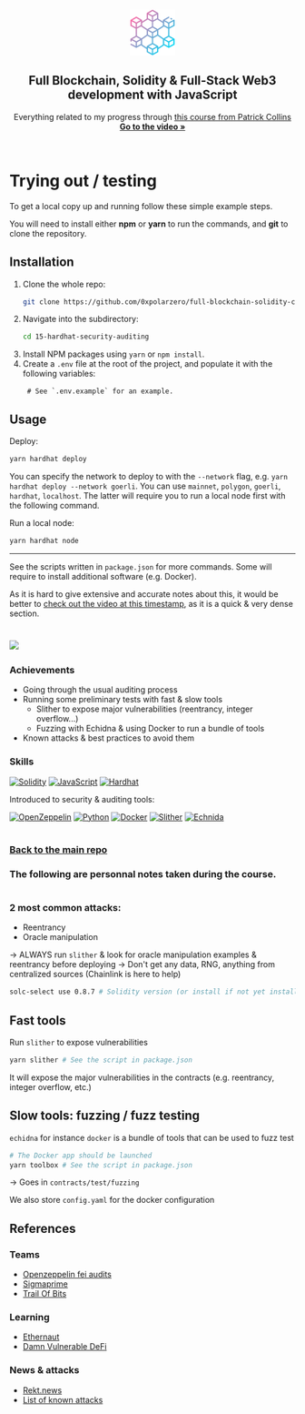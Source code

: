 <a name="readme-top"></a>

<!-- PROJECT LOGO -->
<br />
<div align="center">
  <a href="https://github.com/0xpolarzero/full-blockchain-solidity-course-js">
    <img src="../images/blockchain.png" alt="Logo" width="80" height="80">
  </a>

<h2 align="center">Full Blockchain, Solidity & Full-Stack Web3 development with JavaScript </h3>

  <p align="center">
    Everything related to my progress through <a href="https://youtu.be/gyMwXuJrbJQ">this course from Patrick Collins</a>
    <br />
    <a href="https://youtu.be/gyMwXuJrbJQ"><strong>Go to the video »</strong></a>
  </p>
</div>

<br />

# Trying out / testing

<p>To get a local copy up and running follow these simple example steps.</p>
<p>You will need to install either <strong>npm</strong> or <strong>yarn</strong> to run the commands, and <strong>git</strong> to clone the repository.</p>

## Installation

1. Clone the whole repo:
   ```sh
   git clone https://github.com/0xpolarzero/full-blockchain-solidity-course-js.git
   ```
2. Navigate into the subdirectory:
   ```sh
   cd 15-hardhat-security-auditing
   ```
3. Install NPM packages using `yarn` or `npm install`.
4. Create a `.env` file at the root of the project, and populate it with the following variables:
   ```properties
    # See `.env.example` for an example.
   ```

## Usage

Deploy:

```sh
yarn hardhat deploy
```

You can specify the network to deploy to with the `--network` flag, e.g. `yarn hardhat deploy --network goerli`. You can use `mainnet`, `polygon`, `goerli`, `hardhat`, `localhost`. The latter will require you to run a local node first with the following command.

Run a local node:

```sh
yarn hardhat node
```

---

See the scripts written in `package.json` for more commands. Some will require to install additional software (e.g. Docker).

As it is hard to give extensive and accurate notes about this, it would be better to [check out the video at this timestamp](https://www.youtube.com/watch?v=gyMwXuJrbJQ&t=113312s), as it is a quick & very dense section.

#

<a href="https://github.com/0xpolarzero/full-blockchain-solidity-course-js/tree/main/15-hardhat-security-auditing" id="mission-15"><img src="https://shields.io/badge/Mission%2015%20-%20Hardhat%20●%20Security%20&%20Auditing%20(Lesson%2018)-742EC0?style=for-the-badge&logo=target" height="35" /></a>

### Achievements

- Going through the usual auditing process
- Running some preliminary tests with fast & slow tools
  - Slither to expose major vulnerabilities (reentrancy, integer overflow...)
  - Fuzzing with Echidna & using Docker to run a bundle of tools
- Known attacks & best practices to avoid them

### Skills

[![Solidity]](https://soliditylang.org/)
[![JavaScript]](https://developer.mozilla.org/fr/docs/Web/JavaScript)
[![Hardhat]](https://hardhat.org/)

Introduced to security & auditing tools:

[![OpenZeppelin]](https://openzeppelin.com/)
[![Python]](https://www.python.org/)
[![Docker]](https://www.docker.com/)
[![Slither]](https://github.com/crytic/slither)
[![Echnida]](https://github.com/crytic/echidna)

#

### [Back to the main repo](https://github.com/0xpolarzero/full-blockchain-solidity-course-js)

[solidity]: https://custom-icon-badges.demolab.com/badge/Solidity-3C3C3D?style=for-the-badge&logo=solidity&logoColor=white
[javascript]: https://img.shields.io/badge/JavaScript-F7DF1E.svg?style=for-the-badge&logo=JavaScript&logoColor=black
[hardhat]: https://custom-icon-badges.demolab.com/badge/Hardhat-181A1F?style=for-the-badge&logo=hardhat
[openzeppelin]: https://img.shields.io/badge/OpenZeppelin-4E5EE4.svg?style=for-the-badge&logo=OpenZeppelin&logoColor=white
[python]: https://img.shields.io/badge/Python-3776AB.svg?style=for-the-badge&logo=Python&logoColor=white
[docker]: https://img.shields.io/badge/Docker-2496ED.svg?style=for-the-badge&logo=Docker&logoColor=white
[slither]: https://custom-icon-badges.demolab.com/badge/Slither-181B22?style=for-the-badge&logo=slither
[echnida]: https://custom-icon-badges.demolab.com/badge/Echnida-181B22?style=for-the-badge&logo=echnida

### The following are personnal notes taken during the course.

#

### 2 most common attacks:

- Reentrancy
- Oracle manipulation

→ ALWAYS run `slither` & look for oracle manipulation examples & reentrancy before deploying
→ Don't get any data, RNG, anything from centralized sources (Chainlink is here to help)

```sh
solc-select use 0.8.7 # Solidity version (or install if not yet installed)
```

## Fast tools

Run `slither` to expose vulnerabilities

```sh
yarn slither # See the script in package.json
```

It will expose the major vulnerabilities in the contracts (e.g. reentrancy, integer overflow, etc.)

## Slow tools: fuzzing / fuzz testing

`echidna` for instance
`docker` is a bundle of tools that can be used to fuzz test

```sh
# The Docker app should be launched
yarn toolbox # See the script in package.json
```

→ Goes in `contracts/test/fuzzing`

We also store `config.yaml` for the docker configuration

## References

### Teams

- [Openzeppelin fei audits](https://blog.openzeppelin.com/fei-protocol-audit/)
- [Sigmaprime](https://sigmaprime.io/)
- [Trail Of Bits](https://www.trailofbits.com/)

### Learning

- [Ethernaut](https://ethernaut.openzeppelin.com/)
- [Damn Vulnerable DeFi](https://www.damnvulnerabledefi.xyz/)

### News & attacks

- [Rekt.news](https://rekt.news/)
- [List of known attacks](consensys.github.io/smart-contract-best-practices/attacks/)
